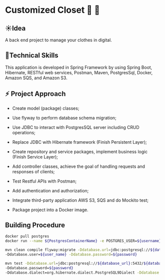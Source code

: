 # Customized Closet :womans_clothes: :shirt:
## :sunny:Idea
A back end project to manage your clothes in digital.

## :crescent_moon:Technical Skills 
This application is developed in Spring Framework by using Spring Boot, Hibernate, RESTful web services, Postman, Maven, PostgresSql, Docker, Amazon SQS, and Amazon S3.

## :zap: Project Approach

* Create model (package) classes;

* Use flyway to perform database schema migration;

* Use JDBC to interact with PostgresSQL server including CRUD operations;

* Replace JDBC with Hibernate framework (Finish Persistent Layer);

* Create repository and service packages, implement business logic (Finish Service Layer);

* Add controller classes, achieve the goal of handling requests and responses of clients;

* Test Restful APIs with Postman;

* Add authentication and authorization;

* Integrate third-party application AWS S3, SQS and do Mockito test;

* Package project into a Docker image.

## Building Procedure

```bash
docker pull postgres
docker run --name ${PostgresContainerName} -e POSTGRES_USER=${username} -e POSTGRES_PASSWORD=${password} -e POSTGRES_DB=${databaseName} -p ${hostport}:${containerport} -d 
```

```bash
mvn clean compile flyway:migrate -Ddatabase.url=jdbc:postgresql://${database_host}:5432/${database_name} 
-Ddatabase.user=${user_name} -Ddatabase.password=${password}
```
```bash
mvn test -Ddatabase.url=jdbc:postgresql://${database_url}:5432/${database_name} -Ddatabase.user=${user_name} 
-Ddatabase.password=${password}  
-Ddatabase.dialect=org.hibernate.dialect.PostgreSQL9Dialect -Ddatabase.driver=org.postgresql.Driver
```
